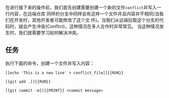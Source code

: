 在进行接下来的操作前，我们首先创建需要创建一个新的文件`conflict`并写入一行内容，在远端仓库
同样的分支中同样会有这样一个文件并且内容并不相同(当我们在开发时，其他开发者可能修改了这个文
件)。当我们从远端拉取这个分支的代码时，就会产生冲突(Conflict)，这种情况在多人合作时非常常见。
当这种情况发生时，我们就需要学习如何解决冲突。

## 任务

执行下面的命令，创建一个文件并写入内容：

`[[echo 'This is a new line' > conflict_file]]{{RUN}}`

`[[git add .]]{{RUN}}`

`[[git commit -m]]{{PRINT}} <commit message>`
